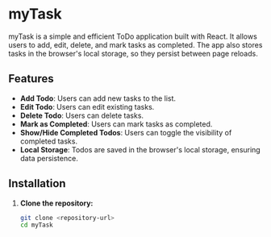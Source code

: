 # myTask

myTask is a simple and efficient ToDo application built with React. It allows users to add, edit, delete, and mark tasks as completed. The app also stores tasks in the browser's local storage, so they persist between page reloads.

## Features

- **Add Todo**: Users can add new tasks to the list.
- **Edit Todo**: Users can edit existing tasks.
- **Delete Todo**: Users can delete tasks.
- **Mark as Completed**: Users can mark tasks as completed.
- **Show/Hide Completed Todos**: Users can toggle the visibility of completed tasks.
- **Local Storage**: Todos are saved in the browser's local storage, ensuring data persistence.

## Installation

1. **Clone the repository:**

   ```bash
   git clone <repository-url>
   cd myTask
   ```
